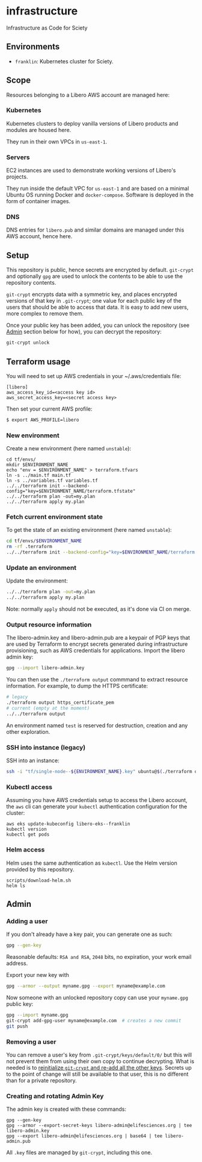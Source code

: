 # infrastructure
Infrastructure as Code for Sciety

## Environments

- `franklin`: Kubernetes cluster for Sciety.

## Scope

Resources belonging to a Libero AWS account are managed here:

### Kubernetes

Kubernetes clusters to deploy vanilla versions of Libero products and modules are housed here.

They run in their own VPCs in `us-east-1`.

### Servers

EC2 instances are used to demonstrate working versions of Libero's projects.

They run inside the default VPC for `us-east-1` and are based on a minimal Ubuntu OS running Docker and `docker-compose`. Software is deployed in the form of container images.

### DNS

DNS entries for `libero.pub` and similar domains are managed under this AWS account, hence here.

## Setup

This repository is public, hence secrets are encrypted by default. `git-crypt` and optionally `gpg` are used to unlock the contents to be able to use the repository contents.

`git-crypt` encrypts data with a symmetric key, and places encrypted versions of that key in `.git-crypt`; one value for each public key of the users that should be able to access that data. It is easy to add new users, more complex to remove them.

Once your public key has been added, you can unlock the repository (see [Admin](#admin) section below for how), you can decrypt the repository:

```bash
git-crypt unlock
```

## Terraform usage

You will need to set up AWS credentials in your ~/.aws/credentials file:

```
[libero]
aws_access_key_id=<access key id>
aws_secret_access_key=<secret access key>
```

Then set your current AWS profile:
```bash
$ export AWS_PROFILE=libero
```

### New environment
Create a new environment (here named `unstable`):

```
cd tf/envs/
mkdir $ENVIRONMENT_NAME
echo "env = $ENVIRONMENT_NAME" > terraform.tfvars
ln -s ../main.tf main.tf
ln -s ../variables.tf variables.tf
../../terraform init --backend-config="key=$ENVIRONMENT_NAME/terraform.tfstate"
../../terraform plan -out=my.plan
../../terraform apply my.plan
```

### Fetch current environment state
To get the state of an existing environment (here named `unstable`):

```bash
cd tf/envs/$ENVIRONMENT_NAME
rm -rf .terraform
../../terraform init --backend-config="key=$ENVIRONMENT_NAME/terraform.tfstate"
```

### Update an environment

Update the environment:

```bash
../../terraform plan -out=my.plan
../../terraform apply my.plan
```

Note: normally `apply` should not be executed, as it's done via CI on merge.

### Output resource information

The libero-admin.key and libero-admin.pub are a keypair of PGP keys that are used by Terraform to encrypt secrets generated during infrastructure provisioning, such as AWS credentials for applications. Import the libero admin key:

```bash
gpg --import libero-admin.key
```

You can then use the `./terraform output` commmand to extract resource information. For example, to dump the HTTPS certificate:

```bash
# legacy
./terraform output https_certificate_pem
# current (empty at the moment)
../../terraform output
```

An environment named `test` is reserved for destruction, creation and any other exploration.

### SSH into instance (legacy)
SSH into an instance:

```bash
ssh -i "tf/single-node--${ENVIRONMENT_NAME}.key" ubuntu@$(./terraform output single_node_ip)
```

### Kubectl access

Assuming you have AWS credentials setup to access the Libero account, the `aws` cli can generate your `kubectl` authentication configuration for the cluster:

```
aws eks update-kubeconfig libero-eks--franklin
kubectl version
kubectl get pods
```

### Helm access

Helm uses the same authentication as `kubectl`. Use the Helm version provided by this repository.

```
scripts/download-helm.sh
helm ls
```

## Admin

### Adding a user

If you don't already have a key pair, you can generate one as such:

```bash
gpg --gen-key
```

Reasonable defaults: `RSA and RSA`, `2048` bits, no expiration, your work email address.

Export your new key with

```bash
gpg --armor --output myname.gpg --export myname@example.com
```

Now someone with an unlocked repository copy can use your `myname.gpg` public key:

```bash
gpg --import myname.gpg
git-crypt add-gpg-user myname@example.com  # creates a new commit
git push
```

### Removing a user

You can remove a user's key from `.git-crypt/keys/default/0/` but this will not prevent them from using their own copy to continue decrypting. What is needed is to [reinitialize `git-crypt` and re-add all the other keys](https://gist.github.com/developerinlondon/6a853fe175178d4aacb0aa55a4cb09a1). Secrets up to the point of change will still be available to that user, this is no different than for a private repository.


### Creating and rotating Admin Key

The admin key is created with these commands:
```
gpg --gen-key
gpg --armor --export-secret-keys libero-admin@elifesciences.org | tee libero-admin.key
gpg --export libero-admin@elifesciences.org | base64 | tee libero-admin.pub
```

All `.key` files are managed by `git-crypt`, including this one.
